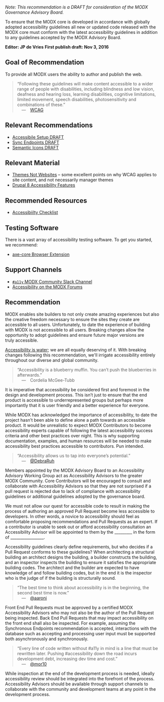 _Note: This recommendation is a DRAFT for consideration of the MODX Governance Advisory Board._


To ensure that the MODX core is developed in accordance with globally adopted accessibility guidelines all new or updated code released with the MODX core must conform with the latest accessibility guidelines in addition to any guidelines accepted by the MODX Advisory Board.


**Editor: JP de Vries**
**First publish draft: Nov 3, 2016**


## Goal of Recommendation


To provide all MODX users the ability to author and publish the web.

 > “Following these guidelines will make content accessible to a wider range of people with disabilities, including blindness and low vision, deafness and hearing loss, learning disabilities, cognitive limitations, limited movement, speech disabilities, photosensitivity and combinations of these.”  
&emsp;&mdash;&emsp;[WCAG](https://www.w3.org/TR/WCAG20/)

## Relevant Recommendations
 - [Accessibile Setup DRAFT](https://github.com/modxcms/mab-recommendations/pull/14)
 - [Sync Endpoints DRAFT](https://github.com/modxcms/mab-recommendations/pull/14)
 - [Semantic Icons DRAFT](https://github.com/modxcms/mab-recommendations/pull/1)

## Relevant Material
 - [Themes Not Websites](https://www.joedolson.com/2016/08/themes-not-web-sites/) – some excellent points on why WCAG applies to site content, and not necessarily manager themes
 - [Drupal 8 Accessibility Features](https://twitter.com/johan_ramon/status/773150640403058689)

 ## Recommended Resources
  - [Accessibiilty Checklist](http://accessibility.voxmedia.com)
  
 ## Testing Software
 
 There is a vast array of accessibility testing software. To get you started, we&nbsp;recommend:
 
  - [axe-core Browser Extension](https://www.deque.com/products/axe-core/#aXeExtensions)
  
  ## Support Channels
  
   - [`#a11y` MODX Community Slack Channel](https://modxcommunity.slack.com/a11y)
   - [Accessibility on the MODX Forums](https://forums.modx.com/board/281/sig-accessibility)

## Recommendation
MODX enables site builders to not only create amazing experiences but also the creative freedom necessary to ensure the sites they create are accessible to all users. Unfortunately, to date the experience of building with MODX is not accessible to all users. Breaking changes allow the opportunity to adopt guidelines and ensure future major versions are truly&nbsp;accessible.

[Accessibility is water](https://modx.today/posts/2016/02/accessibility-is-water); we are all equally deserving of it. With breaking changes following this recommendation, we'll irrigate accessibility entirely throughout our diverse and global&nbsp;community.


> “Accessibility is a blueberry muffin. You can’t push the blueberries in afterwards.”  
&emsp;&mdash;&emsp;Cordelia McGee-Tubb


It is imperative that accessibility be considered first and foremost in the design and development process. This isn’t just to ensure that the end product is accessible to underrepresented groups but perhaps more importantly that it is user friendly and a better experience for everyone.

While MODX has acknowledged the importance of accessibility, to date the project hasn’t been able to define alone a path towards an accessible product. It would be unrealistic to expect MODX Contributors to become accessibility experts capable of following the latest accessibility success criteria and other best practices over night. This is why supporting documentation, examples, and human resources will be needed to make accessibility best practices accessible to contributors. Pun intended.

> “Accessibility allows us to tap into everyone’s potential.”  
&emsp;&mdash;&emsp;[@DebraRuh](https://twitter.com/akwyz/status/880712070496387072)

Members appointed by the MODX Advisory Board to an Accessibility Advisory Working Group act as Accessibility Advisors to the greater MODX&nbsp;Community. Core Contributors will be encouraged to consult and collaborate with Accessibility Advisors so that they are not surprised if a pull request is rejected due to lack of compliance with accessibility guidelines or additional guidelines adopted by the governance board.

We must not allow our quest for accessible code to result in making the process of authoring an approved Pull Request become less accessible to developers. In other words,  a novice to accessibility should feel as comfortable proposing recommendations and Pull Requests as an expert. If a contributor is unable to seek out or afford accessibility consultation an Accessibility Advisor will be appointed to them by the _________ in the form of _________________.

Accessibility guidelines clearly define requirements, but who decides if a Pull Request conforms to these guidelines? When architecting a structural building an architect designs the building, a builder constructs the building, and an inspector inspects the building to ensure it satisfies the appropriate building codes. The architect and the builder are expected to have knowledge of and follow building codes, but in the end it is the inspector who is the judge of if the building is structurally sound.

> “The best time to think about accessibility is in the beginning, the second best time is now.”  
&emsp;&mdash;&emsp;[@aaroni](https://twitter.com/aaroni/status/880132320220639232)

Front End Pull Requests must be approved by a certified MODX Accessibility Advisors who may not also be the author of the Pull Request being inspected. Back End Pull Requests that may impact accessibility on the front end shall also be inspected. For example, assuming the Synchronous Endpoints recommendation is accepted, interactions with the database such as accepting and processing user input must be supported both asynchronously and synchronously.

> “Every line of code written without #a11y in mind is a line that must be rewritten later. Pushing #accessibility down the road incurs development debt, increasing dev time and cost.”  
&emsp;&mdash;&emsp;[@mor10](https://twitter.com/mor10/status/879435792686264320)

While inspection at the end of the development process is needed, ideally accessibility review should be integrated into the forefront of the process. Accessibility Advisors should be available through support channels to collaborate with the community and development teams at any point in the development process.
